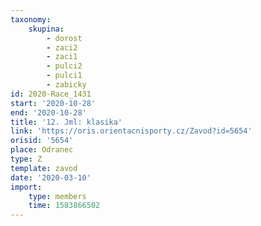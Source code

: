 ```yaml
---
taxonomy:
    skupina:
        - dorost
        - zaci2
        - zaci1
        - pulci2
        - pulci1
        - zabicky
id: 2020-Race_1431
start: '2020-10-28'
end: '2020-10-28'
title: '12. Jml: klasika'
link: 'https://oris.orientacnisporty.cz/Zavod?id=5654'
orisid: '5654'
place: Odranec
type: Z
template: zavod
date: '2020-03-10'
import:
    type: members
    time: 1583866502
---
```

